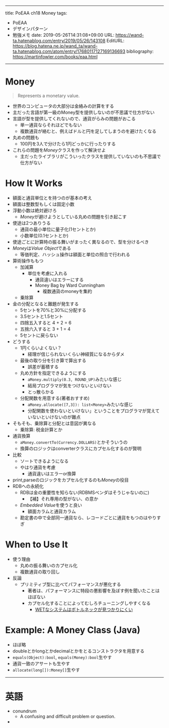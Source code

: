 ---
title: PoEAA ch18 Money
tags:
- PoEAA
- デザインパターン
- 勉強メモ
date: 2019-05-26T14:31:08+09:00
URL: https://wand-ta.hatenablog.com/entry/2019/05/26/143108
EditURL: https://blog.hatena.ne.jp/wand_ta/wand-ta.hatenablog.com/atom/entry/17680117127169136693
bibliography: https://martinfowler.com/books/eaa.html
-------------------------------------

# Money

> Represents a monetary value.

- 世界のコンピュータの大部分は金絡みの計算をする
- 主だった言語が第一級のMoney型を提供しないのが不思議で仕方がない
- 言語が型を提供してくれないので、通貨がらみの問題がおこる
    - 単一通貨ならそれほどでもない
    - 複数通貨が絡むと、例えばドルと円を足してしまうのを避けたくなる
- 丸めの問題も
    - 100円を3人で分けたら1円どっかに行ったりする
- これらの問題を*Money*クラスを作って解決せよ
    - 主だったライブラリがこういったクラスを提供していないのも不思議で仕方がない



# How It Works

- 額面と通貨単位とを持つのが基本の考え
- 額面は整数型もしくは固定小数
- 浮動小数は絶対避けろ
    - *Money*が避けようとしている丸めの問題を引き起こす
- 使途は2つありうる
    - 通貨の最小単位に量子化(1セントとか)
    - 小数単位(0.1セントとか)
- 使途ごとに計算時の振る舞いがまったく異なるので、型を分けるべき
- *Money*は*Value Object*である
    - 等価判定、ハッシュ操作は額面と単位の照合で行われる
- 算術操作ももつ
    - 加減算
        - 単位を考慮に入れる
            - 通貨違いはエラーにする
            - Money Bag by Ward Cunningham
                - 複数通貨のmoneyを集約
    - 乗除算
- 金の分配となると難題が発生する
    - 5セントを70%と30%に分配する
    - 3.5セントと1.5セント
    - 四捨五入すると 4 + 2 = 6
    - 五捨六入すると 3 + 1 = 4
    - 5セントに戻らない
- どうする
    - 1円くらいよくない？
        - 経理が信じられないくらい神経質になるからダメ
    - 最後の取り分を引き算で算出する
        - 誤差が蓄積する
    - 丸め方針を指定できるようにする
        - `aMoney.multiply(0.3, ROUND_UP)`みたいな感じ
        - 結局プログラマが気をつけないといけない
        - とっ散らかる
    - 分配関数を用意する(著者おすすめ)
        - `aMoney.allocate([7,3]): list<Money>`みたいな感じ
        - 分配関数を使わないといけない」ということをプログラマが覚えていないといけないのが難点
- そもそも、乗除算と分配とは意図が異なる
    - 乗除算: 税金計算とか
- 通貨換算
    - `aMoney.convertTo(Currency.DOLLARS)`とかそういうの
    - 換算のロジックはconverterクラスにカプセル化するのが賢明
- 比較
    - ソートできるようになる
    - やはり通貨を考慮
        - 通貨違いはエラーor換算
- print,parseのロジックをカプセル化するのも*Money*の役目
- RDBへの永続化
    - RDBは金の重要性を知らない(RDBMSベンダはそうじゃないのに)
        - 【補】それ専用の型がない、の意か
    - *Embedded Value*を使うと良い
        - 額面カラムと通貨カラム
    - 勘定書の中で全部同一通貨なら、レコードごとに通貨をもつのはやりすぎ



# When to Use It

- 使う理由
    - 丸めの振る舞いのカプセル化
    - 複数通貨の取り回し
- 反論
    - プリミティブ型に比べてパフォーマンスが悪化する
        - 著者は、パフォーマンスに特段の悪影響を及ぼす例を聞いたことはほぼない
        - カプセル化することによってむしろチューニングしやすくなる
            - [WETなシステムはボトルネックが見つかりにくい](https://プログラマが知るべき97のこと.com/%E3%82%A8%E3%83%83%E3%82%BB%E3%82%A4/WET%E3%81%AA%E3%82%B7%E3%82%B9%E3%83%86%E3%83%A0%E3%81%AF%E3%83%9C%E3%83%88%E3%83%AB%E3%83%8D%E3%83%83%E3%82%AF%E3%81%8C%E8%A6%8B%E3%81%A4%E3%81%8B%E3%82%8A%E3%81%AB%E3%81%8F%E3%81%84/)


# Example: A Money Class (Java)

- ほぼ略
- doubleとかlongとかdecimalとかをとるコンストラクタを用意する
- `equals(Object):bool`, `equals(Money):bool`生やす
- 通貨一致のアサートも生やす
- `allocate(long[]):Money[]`生やす


----------------------------------------


# 英語

- conundrum
    - A confusing and difficult problem or question.
- 
